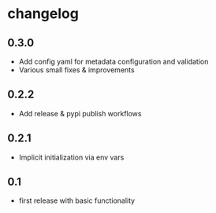 # changelog

## 0.3.0

- Add config yaml for metadata configuration and validation
- Various small fixes & improvements

## 0.2.2

- Add release & pypi publish workflows

## 0.2.1

- Implicit initialization via env vars

## 0.1

- first release with basic functionality
